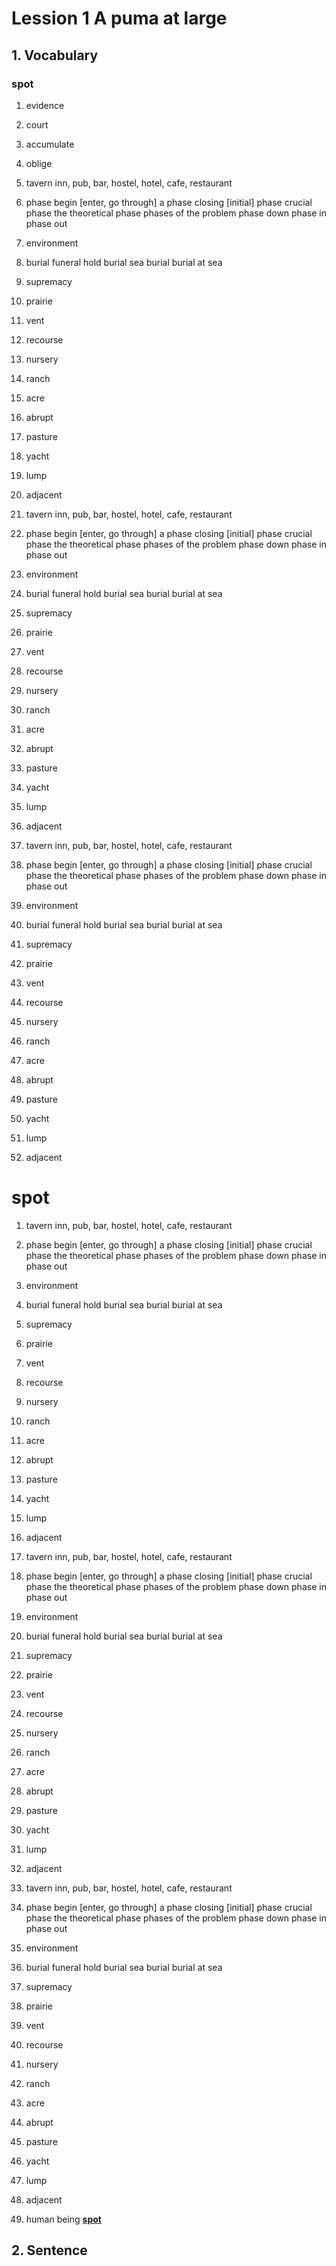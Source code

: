 # Lession 1 A puma at large

## 1. Vocabulary
### spot



1. evidence

1. court

1. accumulate

1. oblige





01. tavern
    inn, pub, bar, hostel, hotel, cafe, restaurant    
02. phase
    begin [enter, go through] a phase
    closing [initial] phase
    crucial phase
    the theoretical phase
    phases of the problem
    phase down
    phase in
    phase out    
03. environment
04. burial
	funeral
	hold burial
	sea burial
	burial at sea	
05. supremacy
	
06. prairie
07. vent
08. recourse
09. nursery
10. ranch
11. acre
12. abrupt
13. pasture
14. yacht
15. lump
16. adjacent

01. tavern
    inn, pub, bar, hostel, hotel, cafe, restaurant    
02. phase
    begin [enter, go through] a phase
    closing [initial] phase
    crucial phase
    the theoretical phase
    phases of the problem
    phase down
    phase in
    phase out    
03. environment
04. burial
	funeral
	hold burial
	sea burial
	burial at sea	
05. supremacy
	
06. prairie
07. vent
08. recourse
09. nursery
10. ranch
11. acre
12. abrupt
13. pasture
14. yacht
15. lump
16. adjacent


01. tavern
    inn, pub, bar, hostel, hotel, cafe, restaurant    
02. phase
    begin [enter, go through] a phase
    closing [initial] phase
    crucial phase
    the theoretical phase
    phases of the problem
    phase down
    phase in
    phase out    
03. environment
04. burial
	funeral
	hold burial
	sea burial
	burial at sea	
05. supremacy
	
06. prairie
07. vent
08. recourse
09. nursery
10. ranch
11. acre
12. abrupt
13. pasture
14. yacht
15. lump
16. adjacent



# spot



01. tavern
    inn, pub, bar, hostel, hotel, cafe, restaurant    
02. phase
    begin [enter, go through] a phase
    closing [initial] phase
    crucial phase
    the theoretical phase
    phases of the problem
    phase down
    phase in
    phase out    
03. environment
04. burial
	funeral
	hold burial
	sea burial
	burial at sea	
05. supremacy
	
06. prairie
07. vent
08. recourse
09. nursery
10. ranch
11. acre
12. abrupt
13. pasture
14. yacht
15. lump
16. adjacent


01. tavern
    inn, pub, bar, hostel, hotel, cafe, restaurant    
02. phase
    begin [enter, go through] a phase
    closing [initial] phase
    crucial phase
    the theoretical phase
    phases of the problem
    phase down
    phase in
    phase out    
03. environment
04. burial
	funeral
	hold burial
	sea burial
	burial at sea	
05. supremacy
	
06. prairie
07. vent
08. recourse
09. nursery
10. ranch
11. acre
12. abrupt
13. pasture
14. yacht
15. lump
16. adjacent


01. tavern
    inn, pub, bar, hostel, hotel, cafe, restaurant    
02. phase
    begin [enter, go through] a phase
    closing [initial] phase
    crucial phase
    the theoretical phase
    phases of the problem
    phase down
    phase in
    phase out    
03. environment
04. burial
	funeral
	hold burial
	sea burial
	burial at sea	
05. supremacy
	
06. prairie
07. vent
08. recourse
09. nursery
10. ranch
11. acre
12. abrupt
13. pasture
14. yacht
15. lump
16. adjacent




















































1. human being
   **[spot](01.md#spot)**
  

## 2. Sentence
